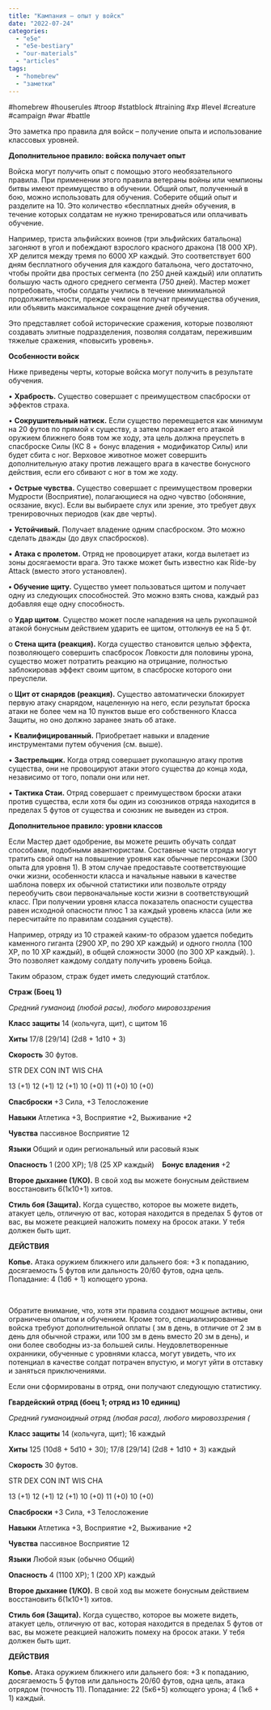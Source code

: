 ```yaml
---
title: "Кампания – опыт у войск"
date: "2022-07-24"
categories: 
  - "e5e"
  - "e5e-bestiary"
  - "our-materials"
  - "articles"
tags: 
  - "homebrew"
  - "заметки"
---
```


#homebrew #houserules #troop #statblock #training #xp #level #creature #campaign #war #battle

Это заметка про правила для войск – получение опыта и использование классовых уровней.

**Дополнительное правило: войска получает опыт**

Войска могут получить опыт с помощью этого необязательного правила. При применении этого правила ветераны войны или чемпионы битвы имеют преимущество в обучении. Общий опыт, полученный в бою, можно использовать для обучения. Соберите общий опыт и разделите на 10. Это количество «бесплатных дней» обучения, в течение которых солдатам не нужно тренироваться или оплачивать обучение.

Например, триста эльфийских воинов (три эльфийских батальона) загоняют в угол и побеждают взрослого красного дракона (18 000 XP). XP делится между тремя по 6000 XP каждый. Это соответствует 600 дням бесплатного обучения для каждого батальона, чего достаточно, чтобы пройти два простых сегмента (по 250 дней каждый) или оплатить большую часть одного среднего сегмента (750 дней). Мастер может потребовать, чтобы солдаты учились в течение минимальной продолжительности, прежде чем они получат преимущества обучения, или объявить максимальное сокращение дней обучения.

Это представляет собой исторические сражения, которые позволяют создавать элитные подразделения, позволяя солдатам, пережившим тяжелые сражения, «повысить уровень».

**Особенности войск**

Ниже приведены черты, которые войска могут получить в результате обучения.

• **Храбрость.** Существо совершает с преимуществом спасброски от эффектов страха.

• **Сокрушительный натиск.** Если существо перемещается как минимум на 20 футов по прямой к существу, а затем поражает его атакой оружием ближнего бояв том же ходу, эта цель должна преуспеть в спасброске Силы (КС 8 + бонус владения + модификатор Силы) или будет сбита с ног. Верховое животное может совершить дополнительную атаку против лежащего врага в качестве бонусного действия, если его сбивают с ног в том же ходу.

• **Острые чувства.** Существо совершает с преимуществом проверки Мудрости (Восприятие), полагающиеся на одно чувство (обоняние, осязание, вкус). Если вы выбираете слух или зрение, это требует двух тренировочных периодов (как две черты).

• **Устойчивый.** Получает владение одним спасброском. Это можно сделать дважды (до двух спасбросков).

• **Атака с пролетом.** Отряд не провоцирует атаки, когда вылетает из зоны досягаемости врага. Это также может быть известно как Ride-by Attack (вместо этого установлен).

**• Обучение щиту.** Существо умеет пользоваться щитом и получает одну из следующих способностей. Это можно взять снова, каждый раз добавляя еще одну способность.

о **Удар щитом**. Существо может после нападения на цель рукопашной атакой бонусным действием ударить ее щитом, оттолкнув ее на 5 фт.

o **Стена щита (реакция).** Когда существо становится целью эффекта, позволяющего совершить спасбросок Ловкости для половины урона, существо может потратить реакцию на отрицание, полностью заблокировав эффект своим щитом, в спасброске которого они преуспели.

o **Щит от снарядов (реакция).** Существо автоматически блокирует первую атаку снарядом, нацеленную на него, если результат броска атаки не более чем на 10 пунктов выше его собственного Класса Защиты, но оно должно заранее знать об атаке.

• **Квалифицированный.** Приобретает навыки и владение инструментами путем обучения (см. выше).

• **Застрельщик.** Когда отряд совершает рукопашную атаку против существа, они не провоцируют атаки этого существа до конца хода, независимо от того, попали они или нет.

• **Тактика Стаи.** Отряд совершает с преимуществом броски атаки против существа, если хотя бы один из союзников отряда находится в пределах 5 футов от существа и союзник не выведен из строя.

**Дополнительное правило: уровни классов**

Если Мастер дает одобрение, вы можете решить обучать солдат способами, подобными авантюристам. Составные части отряда могут тратить свой опыт на повышение уровня как обычные персонажи (300 опыта для уровня 1). В этом случае предоставьте соответствующие очки жизни, особенности класса и начальные навыки в качестве шаблона поверх их обычной статистики или позвольте отряду переобучить свои первоначальные кости жизни в соответствующий класс. При получении уровня класса показатель опасности существа равен исходной опасности плюс 1 за каждый уровень класса (или же пересчитайте по правилам создания существ).

Например, отряду из 10 стражей каким-то образом удается победить каменного гиганта (2900 XP, по 290 XP каждый) и одного гнолла (100 XP, по 10 XP каждый), в общей сложности 3000 (по 300 XP каждый). ). Это позволяет каждому солдату получить уровень Бойца.

Таким образом, страж будет иметь следующий статблок.    

**Страж (Боец 1)**

_Средний гуманоид (любой расы), любого мировоззрения_

**Класс защиты** 14 (кольчуга, щит), с щитом 16

**Хиты** 17/8 \[29/14\] (2d8 + 1d10 + 3)

**Скорость** 30 футов.

STR DEX CON INT WIS CHA

13 (+1) 12 (+1) 12 (+1) 10 (+0) 11 (+0) 10 (+0)

**Спасброски** +3 Сила, +3 Телосложение

**Навыки** Атлетика +3, Восприятие +2, Выживание +2

**Чувства** пассивное Восприятие 12

**Языки** Общий и один региональный или расовый язык

**Опасность** 1 (200 XP); 1/8 (25 XP каждый)    **Бонус владения** +2

**Второе дыхание (1/КО).** В свой ход вы можете бонусным действием восстановить 6(1к10+1) хитов.

**Стиль боя (Защита).** Когда существо, которое вы можете видеть, атакует цель, отличную от вас, которая находится в пределах 5 футов от вас, вы можете реакцией наложить помеху на бросок атаки. У тебя должен быть щит.

**ДЕЙСТВИЯ**

**Копье.** Атака оружием ближнего или дальнего боя: +3 к попаданию, досягаемость 5 футов или дальность 20/60 футов, одна цель. Попадание: 4 (1d6 + 1) колющего урона.

 

Обратите внимание, что, хотя эти правила создают мощные активы, они ограничены опытом и обучением. Кроме того, специализированные войска требуют дополнительной оплаты ( зм в день, в отличие от 2 зм в день для обычной стражи, или 100 зм в день вместо 20 зм в день), и они более свободны из-за большей силы. Неудовлетворенные охранники, обученные с уровнями класса, могут увидеть, что их потенциал в качестве солдат потрачен впустую, и могут уйти в отставку и заняться приключениями.

Если они сформированы в отряд, они получают следующую статистику.

**Гвардейский отряд (боец 1; отряд из 10 единиц)**

_Средний гуманоидный отряд (любая раса), любого мировоззрения (_

**Класс защиты** 14 (кольчуга, щит); 16 каждый

**Хиты** 125 (10d8 + 5d10 + 30); 17/8 \[29/14\] (2d8 + 1d10 + 3) каждый

С**корость** 30 футов.

STR DEX CON INT WIS CHA

13 (+1) 12 (+1) 12 (+1) 10 (+0) 11 (+0) 10 (+0)

**Спасброски** +3 Сила, +3 Телосложение

**Навыки** Атлетика +3, Восприятие +2, Выживание +2

**Чувства** пассивное Восприятие 12

**Языки** Любой язык (обычно Общий)

**Опасность** 4 (1100 XP); 1 (200 XP) каждый

**Второе дыхание (1/КО).** В свой ход вы можете бонусным действием восстановить 6(1к10+1) хитов.

**Стиль боя (Защита).** Когда существо, которое вы можете видеть, атакует цель, отличную от вас, которая находится в пределах 5 футов от вас, вы можете реакцией наложить помеху на бросок атаки. У тебя должен быть щит.

**ДЕЙСТВИЯ**

**Копье.** Атака оружием ближнего или дальнего боя: +3 к попаданию, досягаемость 5 футов или дальность 20/60 футов, одна цель, атака отрядом (точность 11). Попадание: 22 (5к6+5) колющего урона; 4 (1к6 + 1) каждый.
